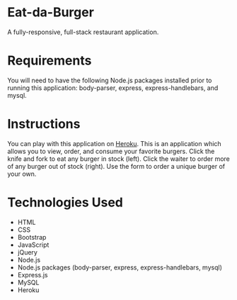 # Eat-da-Burger
A fully-responsive, full-stack restaurant application.

# Requirements
You will need to have the following Node.js packages installed prior to running this application: body-parser, express, express-handlebars, and mysql.

# Instructions
You can play with this application on [Heroku](https://lit-ridge-85575.herokuapp.com/). This is an application which allows you to view, order, and consume your favorite burgers. Click the knife and fork to eat any burger in stock (left). Click the waiter to order more of any burger out of stock (right). Use the form to order a unique burger of your own.

# Technologies Used
* HTML
* CSS
* Bootstrap
* JavaScript
* jQuery
* Node.js
* Node.js packages (body-parser, express, express-handlebars, mysql)
* Express.js
* MySQL
* Heroku
